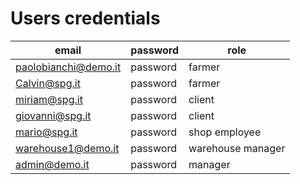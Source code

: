 # Users credentials

|email|password|role|
|---|---|---|
paolobianchi@demo.it | password | farmer
Calvin@spg.it | password | farmer
miriam@spg.it | password | client
giovanni@spg.it | password | client
mario@spg.it | password | shop employee
warehouse1@demo.it | password | warehouse manager 
admin@demo.it | password | manager

